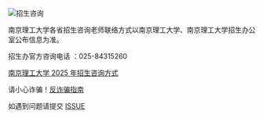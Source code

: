 <img src="https://bucket.01r.cc/2/1750660247689_image.png" alt="招生咨询" />

南京理工大学各省招生咨询老师联络方式以南京理工大学、南京理工大学招生办公室公布信息为准。  

招生办官方咨询电话 ：025-84315260   

[南京理工大学 2025 年招生咨询方式](https://mp.weixin.qq.com/s/P_LFKLAO_nSCX_WBqi-IRA)

请小心诈骗！<a href="/notes/freshGuide/antiScam.html" id="currentUrlLink">反诈骗指南</a>


如遇到问题请提交 [ISSUE](https://github.com/NJUST-OpenLib/NJUST-Manual/issues)
